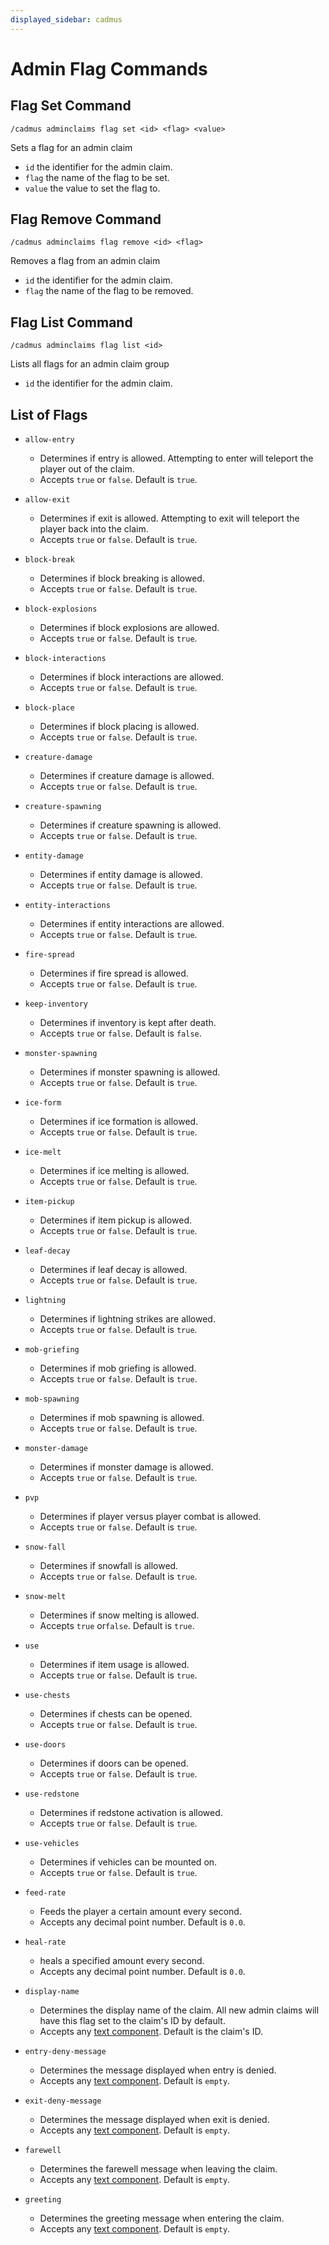 ```yaml
---
displayed_sidebar: cadmus
---
```


# Admin Flag Commands

## Flag Set Command

```text
/cadmus adminclaims flag set <id> <flag> <value>
```
Sets a flag for an admin claim
- `id` the identifier for the admin claim.
- `flag` the name of the flag to be set.
- `value` the value to set the flag to.

## Flag Remove Command

```text
/cadmus adminclaims flag remove <id> <flag>
```
Removes a flag from an admin claim
- `id` the identifier for the admin claim.
- `flag` the name of the flag to be removed.

## Flag List Command

```text
/cadmus adminclaims flag list <id>
```
Lists all flags for an admin claim group
- `id` the identifier for the admin claim.

## List of Flags

- `allow-entry`
  - Determines if entry is allowed. Attempting to enter will teleport the player out of the claim.
  - Accepts `true` or `false`. Default is `true`.

- `allow-exit`
  - Determines if exit is allowed. Attempting to exit will teleport the player back into the claim.
  - Accepts `true` or `false`. Default is `true`.

- `block-break`
  - Determines if block breaking is allowed.
  - Accepts `true` or `false`. Default is `true`.

- `block-explosions`
  - Determines if block explosions are allowed.
  - Accepts `true` or `false`. Default is `true`.

- `block-interactions`
  - Determines if block interactions are allowed.
  - Accepts `true` or `false`. Default is `true`.

- `block-place`
  - Determines if block placing is allowed.
  - Accepts `true` or `false`. Default is `true`.

- `creature-damage`
  - Determines if creature damage is allowed.
  - Accepts `true` or `false`. Default is `true`.

- `creature-spawning`
  - Determines if creature spawning is allowed.
  - Accepts `true` or `false`. Default is `true`.

- `entity-damage`
  - Determines if entity damage is allowed.
  - Accepts `true` or `false`. Default is `true`.

- `entity-interactions`
  - Determines if entity interactions are allowed.
  - Accepts `true` or `false`. Default is `true`.

- `fire-spread`
  - Determines if fire spread is allowed.
  - Accepts `true` or `false`. Default is `true`.

- `keep-inventory`
  - Determines if inventory is kept after death.
  - Accepts `true` or `false`. Default is `false`.

- `monster-spawning`
  - Determines if monster spawning is allowed.
  - Accepts `true` or `false`. Default is `true`.

- `ice-form`
  - Determines if ice formation is allowed.
  - Accepts `true` or `false`. Default is `true`.

- `ice-melt`
  - Determines if ice melting is allowed.
  - Accepts `true` or `false`. Default is `true`.

- `item-pickup`
  - Determines if item pickup is allowed.
  - Accepts `true` or `false`. Default is `true`.

- `leaf-decay`
  - Determines if leaf decay is allowed.
  - Accepts `true` or `false`. Default is `true`.

- `lightning`
  - Determines if lightning strikes are allowed.
  - Accepts `true` or `false`. Default is `true`.

- `mob-griefing`
  - Determines if mob griefing is allowed.
  - Accepts `true` or `false`. Default is `true`.

- `mob-spawning`
  - Determines if mob spawning is allowed.
  - Accepts `true` or `false`. Default is `true`.

- `monster-damage`
  - Determines if monster damage is allowed.
  - Accepts `true` or `false`. Default is `true`.

- `pvp`
  - Determines if player versus player combat is allowed.
  - Accepts `true` or `false`. Default is `true`.

- `snow-fall`
  - Determines if snowfall is allowed.
  - Accepts `true` or `false`. Default is `true`.

- `snow-melt`
  - Determines if snow melting is allowed.
  - Accepts `true` or`false`. Default is `true`.

- `use`
  - Determines if item usage is allowed.
  - Accepts `true` or `false`. Default is `true`.

- `use-chests`
  - Determines if chests can be opened.
  - Accepts `true` or `false`. Default is `true`.

- `use-doors`
  - Determines if doors can be opened.
  - Accepts `true` or `false`. Default is `true`.

- `use-redstone`
  - Determines if redstone activation is allowed.
  - Accepts `true` or `false`. Default is `true`.

- `use-vehicles`
  - Determines if vehicles can be mounted on.
  - Accepts `true` or `false`. Default is `true`.

- `feed-rate`
  - Feeds the player a certain amount every second.
  - Accepts any decimal point number. Default is `0.0`.

- `heal-rate`
  - heals a specified amount every second.
  - Accepts any decimal point number. Default is `0.0`.

- `display-name`
  - Determines the display name of the claim. All new admin claims will have this flag set to the claim's ID by default.
  - Accepts any [text component](https://minecraft.tools/en/json_text.php). Default is the claim's ID.

- `entry-deny-message`
  - Determines the message displayed when entry is denied.
  - Accepts any [text component](https://minecraft.tools/en/json_text.php). Default is `empty`.

- `exit-deny-message`
  - Determines the message displayed when exit is denied.
  - Accepts any [text component](https://minecraft.tools/en/json_text.php). Default is `empty`.

- `farewell`
  - Determines the farewell message when leaving the claim.
  - Accepts any [text component](https://minecraft.tools/en/json_text.php). Default is `empty`.

- `greeting`
  - Determines the greeting message when entering the claim.
  - Accepts any [text component](https://minecraft.tools/en/json_text.php). Default is `empty`.
